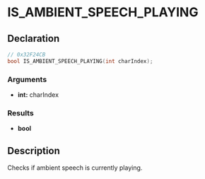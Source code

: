 # IS_AMBIENT_SPEECH_PLAYING

## Declaration
```cpp
// 0x32F24CB
bool IS_AMBIENT_SPEECH_PLAYING(int charIndex);
```

### Arguments
- **int:** charIndex

### Results
- **bool**

## Description
Checks if ambient speech is currently playing.